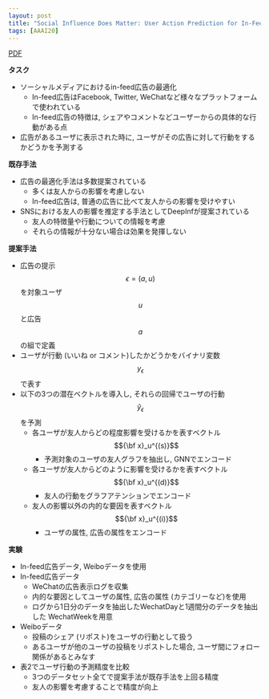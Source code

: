 ```yaml
---
layout: post
title: "Social Influence Does Matter: User Action Prediction for In-Feed Advertising"
tags: [AAAI20]
---
```


<!--more-->

[PDF](https://ojs.aaai.org//index.php/AAAI/article/view/5357)

**タスク**
- ソーシャルメディアにおけるin-feed広告の最適化
  - In-feed広告はFacebook, Twitter, WeChatなど様々なプラットフォームで使われている 
  - In-feed広告の特徴は, シェアやコメントなどユーザーからの具体的な行動がある点
- 広告があるユーザに表示された時に, ユーザがその広告に対して行動をするかどうかを予測する

**既存手法**
- 広告の最適化手法は多数提案されている
  - 多くは友人からの影響を考慮しない
  - In-feed広告は, 普通の広告に比べて友人からの影響を受けやすい
- SNSにおける友人の影響を推定する手法としてDeepInfが提案されている
  - 友人の特徴量や行動についての情報を考慮
  - それらの情報が十分ない場合は効果を発揮しない

**提案手法**
- 広告の提示 $$\epsilon=(a, u)$$を対象ユーザ $$u$$と広告 $$a$$の組で定義
- ユーザが行動 (いいね or コメント)したかどうかをバイナリ変数 $$y_\epsilon$$で表す
- 以下の3つの潜在ベクトルを導入し, それらの回帰でユーザの行動 $$\hat{y}_\epsilon$$を予測 
  - 各ユーザが友人からどの程度影響を受けるかを表すベクトル $${\bf x}_u^{(s)}$$ 
    - 予測対象のユーザの友人グラフを抽出し, GNNでエンコード
  - 各ユーザが友人からどのように影響を受けるかを表すベクトル $${\bf x}_u^{(d)}$$
    - 友人の行動をグラフアテンションでエンコード
  - 友人の影響以外の内的な要因を表すベクトル $${\bf x}_u^{(i)}$$ 
    - ユーザの属性, 広告の属性をエンコード
 
**実験**
- In-feed広告データ, Weiboデータを使用 
- In-feed広告データ
  - WeChatの広告表示ログを収集
  - 内的な要因としてユーザの属性, 広告の属性 (カテゴリーなど)を使用
  - ログから1日分のデータを抽出したWechatDayと1週間分のデータを抽出した WechatWeekを用意
- Weiboデータ
  - 投稿のシェア (リポスト)をユーザの行動として扱う
  - あるユーザが他のユーザの投稿をリポストした場合, ユーザ間にフォロー関係があるとみなす
- 表2でユーザ行動の予測精度を比較
  - 3つのデータセット全てで提案手法が既存手法を上回る精度
  - 友人の影響を考慮することで精度が向上

 
